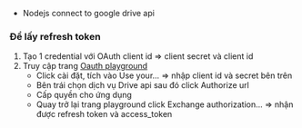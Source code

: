 - Nodejs connect to google drive api

### Để lấy refresh token

1. Tạo 1 credential với OAuth client id => client secret và client id
2. Truy cập trang [Oauth playground](https://developers.google.com/oauthplayground)
   - Click cài đặt, tích vào Use your... => nhập client id và secret bên trên
   - Bên trái chọn dịch vụ Drive api sau đó click Authorize url
   - Cấp quyền cho ứng dụng
   - Quay trở lại trang playground click Exchange authorization... => nhận được refresh token và access_token
